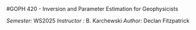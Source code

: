 #GOPH 420 - Inversion and Parameter Estimation for Geophysicists

*Semester:* WS2025
*Instructor :* B. Karchewski
*Author:* Declan Fitzpatrick
